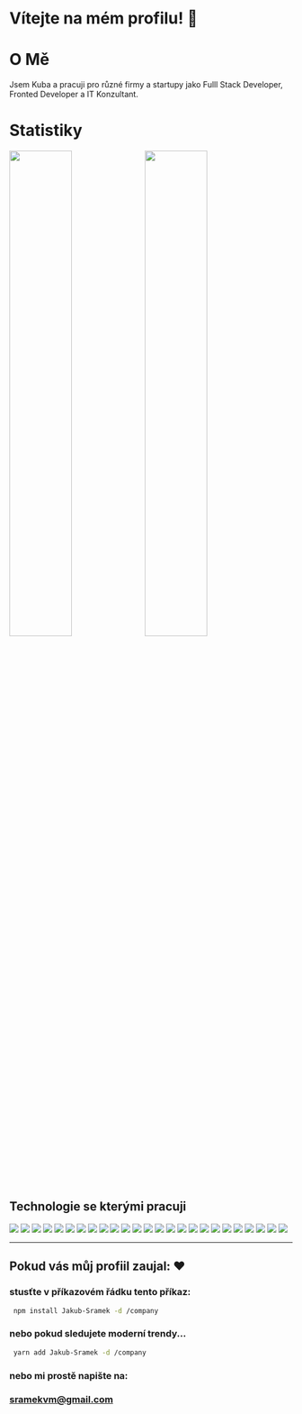 # Vítejte na mém profilu! 🥰 

# O Mě
Jsem Kuba a pracuji pro různé firmy a startupy jako Fulll Stack Developer, Fronted Developer a IT Konzultant.


# Statistiky 

<img  width="47%"  src="https://github-readme-stats.vercel.app/api?username=JakubSramek1&show_icons=true&theme=radical"/>

<img  width="47%"  src="https://github-readme-stats.vercel.app/api/top-langs/?username=JakubSramek1&layout=compact"/>


## Technologie se kterými pracuji
<div width="100%">
<img   src="https://img.shields.io/badge/typescript-%23007ACC.svg?style=for-the-badge&logo=typescript&logoColor=white"/>
<img   src="https://img.shields.io/badge/html5-%23E34F26.svg?style=for-the-badge&logo=html5&logoColor=white"/>
<img   src="https://img.shields.io/badge/css3-%231572B6.svg?style=for-the-badge&logo=css3&logoColor=white"/>
<img   src="https://img.shields.io/badge/php-%23777BB4.svg?style=for-the-badge&logo=php&logoColor=white"/>
<img   src="https://img.shields.io/badge/-GraphQL-E10098?style=for-the-badge&logo=graphql"/>



<img   src="https://img.shields.io/badge/node.js-%2343853D.svg?style=for-the-badge&logo=node.js&logoColor=white"/>
<img   src="https://img.shields.io/badge/express.js-%23404d59.svg?style=for-the-badge&logo=express&logoColor=%2361DAFB"/>
<img   src="https://img.shields.io/badge/react-%2320232a.svg?style=for-the-badge&logo=react&logoColor=%2361DAFB"/>
<img   src="https://img.shields.io/badge/React_Router-CA4245?style=for-the-badge&logo=react-router&logoColor=white"/>
<img   src="https://img.shields.io/badge/vuejs-%2335495e.svg?style=for-the-badge&logo=vuedotjs&logoColor=%234FC08D"/>
<img   src="https://img.shields.io/badge/tailwindcss-%2338B2AC.svg?style=for-the-badge&logo=tailwind-css&logoColor=white"/>
<img   src="https://img.shields.io/badge/bootstrap-%23563D7C.svg?style=for-the-badge&logo=bootstrap&logoColor=white"/>
<img   src="https://img.shields.io/badge/NPM-%23000000.svg?style=for-the-badge&logo=npm&logoColor=white"/>
<img   src="https://img.shields.io/badge/redux-%23593d88.svg?style=for-the-badge&logo=redux&logoColor=white"/>
<img   src="https://img.shields.io/badge/SASS-hotpink.svg?style=for-the-badge&logo=SASS&logoColor=white"/>
<img   src="https://img.shields.io/badge/nestjs-%23E0234E.svg?style=for-the-badge&logo=nestjs&logoColor=white"/>
<img   src="https://img.shields.io/badge/-ApolloGraphQL-311C87?style=for-the-badge&logo=apollo-graphql"/>
<img   src="https://img.shields.io/badge/styled--components-DB7093?style=for-the-badge&logo=styled-components&logoColor=white"/>
<img   src="https://img.shields.io/badge/OpenGL-%23FFFFFF.svg?style=for-the-badge&logo=opengl"/>
<img   src="https://img.shields.io/badge/threejs-black?style=for-the-badge&logo=three.js&logoColor=white"/>


<img   src="https://img.shields.io/badge/Adobe%20XD-470137?style=for-the-badge&logo=Adobe%20XD&logoColor=#FF61F6"/>
<img   src="https://img.shields.io/badge/git-%23F05033.svg?style=for-the-badge&logo=git&logoColor=white"/>
<img   src="https://img.shields.io/badge/github-%23121011.svg?style=for-the-badge&logo=github&logoColor=white"/>
<img   src="https://img.shields.io/badge/docker-%230db7ed.svg?style=for-the-badge&logo=docker&logoColor=white"/>
<img   src="https://img.shields.io/badge/Postman-FF6C37?style=for-the-badge&logo=postman&logoColor=red"/>

</div>

---


## Pokud vás můj profiil zaujal: ❤️

### stusťte v příkazovém řádku tento příkaz: 
```bash
 npm install Jakub-Sramek -d /company
```
### nebo pokud sledujete moderní trendy...
```bash
 yarn add Jakub-Sramek -d /company
```

### nebo mi prostě napište na: 
### sramekvm@gmail.com
